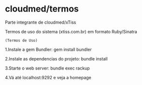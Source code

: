 cloudmed/termos
================================
Parte integrante de cloudmed/xTiss

Termos de uso do sistema (xtiss.com.br) em formato Ruby/Sinatra 
	
	(Termos de Uso)
1.Instale a gem Bundler:
gem install bundler

2.Instale as dependencias do projeto:
bundle install

3.Starte o web server:
bundle exec rackup

4.Vá até localhost:9292 e veja a homepage
